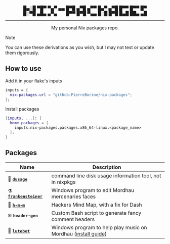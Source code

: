 <div align="center">
█▄░█ ▀█▀ ▀▄▀ ▄▄ █▀█ ▄▀█ ▄▀▀ █▄▀ ▄▀█ █▀▀ █▀▀ █▀<br>
█░▀█ ▄█▄ ▄▀▄ ⠀⠀ █▀▀ █▀█ ▀▄▄ █░█ █▀█ █▄█ ██▄ ▄█

---

My personal Nix packages repo.
</div>

> [!NOTE]
> You can use these derivations as you wish, but I may not test or update them rigorously.

## How to use
Add it in your flake's inputs
```Nix
inputs = {
  nix-packages.url = "github:PierreBorine/nix-packages";
};
```
Install packages
```Nix
{inputs, ...}: {
  home.packages = [
    inputs.nix-packages.packages.x86_64-linux.<package_name>
  ];
}
```

## Packages
| Name                                                                                        | Description                                               |
|---------------------------------------------------------------------------------------------|-----------------------------------------------------------|
| 💾 <kbd><a href="https://github.com/mihaigalos/dusage"><b>dusage</b></a></kbd>              | command line disk usage information tool, not in nixpkgs  |
| ⚗️ <kbd><a href="https://github.com/Dealman/Frankensteiner"><b>frankensteiner</b></a></kbd> | Windows program to edit Mordhau mercenaries faces         |
| 🧠 <kbd><a href="https://github.com/nadrad/h-m-m"><b>h-m-m</b></a></kbd>                    | Hackers Mind Map, with a fix for Dash                     |
| ❄️ <kbd><b>header-gen</b></kbd>                                                             | Custom Bash script to generate fancy comment headers      |
| 🎸 <kbd><a href="https://github.com/Dimencia/LuteBot3"><b>lutebot</b></a></kbd>             | Windows program to help play music on Mordhau ([install guide](https://github.com/PierreBorine/nix-packages/tree/master/pkgs/lutebot/README.md))|
